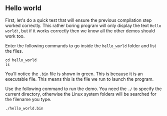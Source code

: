 ## Hello world

First, let's do a quick test that will ensure the previous compilation step worked correctly. This rather boring program will only display the text `Hello world!`, but if it works correctly then we know all the other demos should work too.

Enter the following commands to go inside the `hello_world` folder and list the files.

```
cd hello_world
ls
```

You’ll notice the `.bin` file is shown in green. This is because it is an executable file. This means this is the file we run to launch the program.

Use the following command to run the demo. You need the `./` to specify the current directory, otherwise the Linux system folders will be searched for the filename you type.

`./hello_world.bin`

